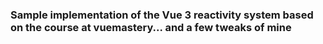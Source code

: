 ### Sample implementation of the Vue 3 reactivity system based on the course at vuemastery... and a few tweaks of mine
